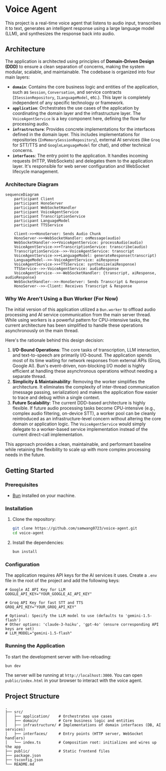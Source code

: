 # Voice Agent

This project is a real-time voice agent that listens to audio input, transcribes it to text, generates an intelligent response using a large language model (LLM), and synthesizes the response back into audio.

## Architecture

The application is architected using principles of **Domain-Driven Design (DDD)** to ensure a clean separation of concerns, making the system modular, scalable, and maintainable. The codebase is organized into four main layers:

- **`domain`**: Contains the core business logic and entities of the application, such as `Session`, `Conversation`, and service contracts (`ISessionRepository`, `ILanguageModel`, etc.). This layer is completely independent of any specific technology or framework.
- **`application`**: Orchestrates the use cases of the application by coordinating the domain layer and the infrastructure layer. The `VoiceAgentService` is a key component here, defining the flow for processing audio.
- **`infrastructure`**: Provides concrete implementations for the interfaces defined in the domain layer. This includes implementations for repositories (`InMemorySessionRepository`), external AI services (like `Groq` for STT/TTS and `GoogleLanguageModel` for chat), and other technical concerns.
- **`interfaces`**: The entry point to the application. It handles incoming requests (HTTP, WebSockets) and delegates them to the application layer. It's responsible for web server configuration and WebSocket lifecycle management.

### Architecture Diagram

```mermaid
sequenceDiagram
    participant Client
    participant HonoServer
    participant WebSocketHandler
    participant VoiceAgentService
    participant TranscriptionService
    participant LanguageModel
    participant TTSService

    Client->>+HonoServer: Sends Audio Chunk
    HonoServer->>+WebSocketHandler: onMessage(audio)
    WebSocketHandler->>+VoiceAgentService: processAudio(audio)
    VoiceAgentService->>+TranscriptionService: transcribe(audio)
    TranscriptionService-->>-VoiceAgentService: transcript
    VoiceAgentService->>+LanguageModel: generateResponse(transcript)
    LanguageModel-->>-VoiceAgentService: aiResponse
    VoiceAgentService->>+TTSService: synthesize(aiResponse)
    TTSService-->>-VoiceAgentService: audioResponse
    VoiceAgentService-->>-WebSocketHandler: {transcript, aiResponse, audioResponse}
    WebSocketHandler-->>-HonoServer: Sends Transcript & Response
    HonoServer-->>-Client: Receives Transcript & Response
```

### Why We Aren't Using a Bun Worker (For Now)

The initial version of this application utilized a `Bun.worker` to offload audio processing and AI service communication from the main server thread. While using workers is a powerful pattern for CPU-intensive tasks, the current architecture has been simplified to handle these operations asynchronously on the main thread.

Here's the rationale behind this design decision:

1.  **I/O-Bound Operations**: The core tasks of transcription, LLM interaction, and text-to-speech are primarily I/O-bound. The application spends most of its time waiting for network responses from external APIs (Groq, Google AI). Bun's event-driven, non-blocking I/O model is highly efficient at handling these asynchronous operations without needing a separate thread.
2.  **Simplicity & Maintainability**: Removing the worker simplifies the architecture. It eliminates the complexity of inter-thread communication (message passing, serialization) and makes the application flow easier to trace and debug within a single context.
3.  **Future Scalability**: The current DDD-based architecture is highly flexible. If future audio processing tasks become CPU-intensive (e.g., complex audio filtering, on-device STT), a worker pool can be cleanly reintroduced as an infrastructure-level concern without altering the core domain or application logic. The `VoiceAgentService` would simply delegate to a worker-based service implementation instead of the current direct-call implementation.

This approach provides a clean, maintainable, and performant baseline while retaining the flexibility to scale up with more complex processing needs in the future.

## Getting Started

### Prerequisites

- [Bun](https://bun.sh/) installed on your machine.

### Installation

1.  Clone the repository:
    ```bash
    git clone https://github.com/samwang0723/voice-agent.git
    cd voice-agent
    ```
2.  Install the dependencies:
    ```bash
    bun install
    ```

### Configuration

The application requires API keys for the AI services it uses. Create a `.env` file in the root of the project and add the following keys:

```env
# Google AI API Key for LLM
GOOGLE_API_KEY="YOUR_GOOGLE_AI_API_KEY"

# Groq API Key for fast STT and TTS
GROQ_API_KEY="YOUR_GROQ_API_KEY"

# Optional: Specify the LLM model to use (defaults to 'gemini-1.5-flash')
# Other options: 'claude-3-haiku', 'gpt-4o' (ensure corresponding API keys are set)
# LLM_MODEL="gemini-1.5-flash"
```

### Running the Application

To start the development server with live-reloading:

```bash
bun dev
```

The server will be running at `http://localhost:3000`. You can open `public/index.html` in your browser to interact with the voice agent.

## Project Structure

```
.
├── src/
│   ├── application/    # Orchestrates use cases
│   ├── domain/         # Core business logic and entities
│   ├── infrastructure/ # Implementations of domain interfaces (DB, AI services)
│   ├── interfaces/     # Entry points (HTTP server, WebSocket handlers)
│   └── index.ts        # Composition root: initializes and wires up the app
├── public/             # Static frontend files
├── package.json
├── tsconfig.json
└── README.md
```
